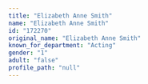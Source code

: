 ```yaml
---
title: "Elizabeth Anne Smith"
name: "Elizabeth Anne Smith"
id: "172270"
original_name: "Elizabeth Anne Smith"
known_for_department: "Acting"
gender: "1"
adult: "false"
profile_path: "null"
---
```

